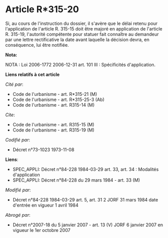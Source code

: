 # Article R*315-20

Si, au cours de l'instruction du dossier, il s'avère que le délai retenu pour l'application de l'article R. 315-15 doit être
majoré en application de l'article R. 315-19, l'autorité compétente pour statuer fait connaître au demandeur par une lettre
rectificative la date avant laquelle la décision devra, en conséquence, lui être notifiée.

**Nota:**

NOTA : Loi 2006-1772 2006-12-31 art. 101 III : Spécificités d'application.

**Liens relatifs à cet article**

_Cité par_:

  - Code de l'urbanisme - art. R*315-21 (M)
  - Code de l'urbanisme - art. R*315-25-3 (Ab)
  - Code de l'urbanisme - art. R315-14 (M)

_Cite_:

  - Code de l'urbanisme - art. R315-15 (M)
  - Code de l'urbanisme - art. R315-19 (M)

_Codifié par_:

  - Décret n°73-1023 1973-11-08

**Liens**:

  - SPEC_APPLI: Décret n°84-228 1984-03-29 art. 33, art. 34 : Modalités d'application
  - SPEC_APPLI: Décret n°84-228 du 29 mars 1984 - art. 33 (M)

_Modifié par_:

  - Décret n°84-228 1984-03-29 art. 5, art. 31 2 JORF 31 mars 1984 date d'entrée en vigueur 1 avril 1984

_Abrogé par_:

  - Décret n°2007-18 du 5 janvier 2007 - art. 13 (V) JORF 6 janvier 2007 en vigueur le 1er octobre 2007
